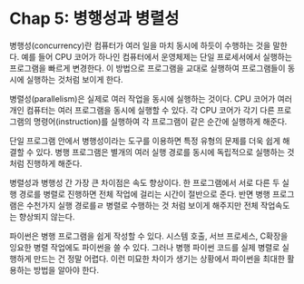 # Chap 5: 병행성과 병렬성

병행성(concurrency)란 컴퓨터가 여러 일을 마치 동시에 하듯이 수행하는 것을 말한다. 예를 들어 CPU 코어가 하나인 컴퓨터에서 운영체제는 단일 프로세서에서 실행하는 프로그램을 빠르게 변경한다. 이 방법으로 프로그램을 교대로 실행하여 프로그램들이 동시에 실행하는 것처럼 보이게 한다.

병렬성(parallelism)은 실제로 여러 작업을 동시에 실행하는 것이다. CPU 코어가 여러 개인 컴퓨터는 여러 프로그램을 동시에 실행할 수 있다. 각 CPU 코어가 각기 다른 프로그램의 명령어(instruction)를 실행하여 각 프로그램이 같은 순간에 실행하게 해준다.

단일 프로그램 안에서 병행성이라는 도구를 이용하면 특정 유형의 문제를 더욱 쉽게 해결할 수 있다. 병행 프로그램은 별개의 여러 실행 경로를 동시에 독립적으로 실행하는 것처럼 진행하게 해준다.

병렬성과 병행성 간 가장 큰 차이점은 속도 향상이다. 한 프로그램에서 서로 다른 두 실행 경로를 병렬로 진행하면 전체 작업에 걸리는 시간이 절반으로 준다. 반면 병행 프로그램은 수천가지 실행 경로를ㄹ 병렬로 수행하는 것 처럼 보이게 해주지만 전체 작업속도는 향상뙤지 않는다.

파이썬은 병행 프로그램을 쉽게 작성할 수 있다. 시스템 호출, 서브 프로세스, C확장을 잉요한 병렬 작업에도 파이썬을 쓸 수 있다. 그러나 병행 파이썬 코드를 실제 병렬로 실행하게 만드는 건 정말 어렵다. 이런 미묘한 차이가 생기는 상황에서 파이썬을 최대한 활용하는 방법을 알아야 한다.
